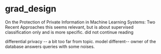 # grad_design
On the Protection of Private Information in Machine Learning Systems: Two Recent Approaches 
this seems relevant, but is about supervised classification only and is more specific. did not continue reading

differential privacy -- a bit too far from topic. model different-- owner of the database answers queries with some noises.
